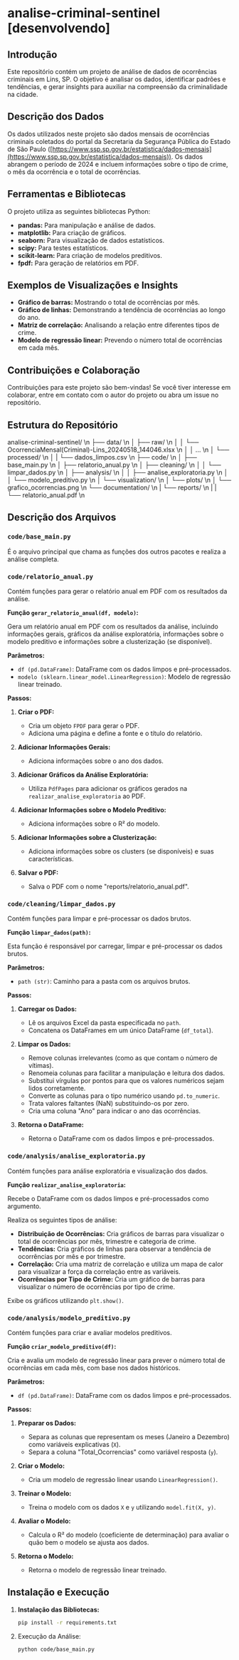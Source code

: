 # analise-criminal-sentinel [desenvolvendo]

## Introdução

Este repositório contém um projeto de análise de dados de ocorrências criminais em Lins, SP. O objetivo é analisar os dados, identificar padrões e tendências, e gerar insights para auxiliar na compreensão da criminalidade na cidade.

## Descrição dos Dados

Os dados utilizados neste projeto são dados mensais de ocorrências criminais coletados do portal da Secretaria da Segurança Pública do Estado de São Paulo ([https://www.ssp.sp.gov.br/estatistica/dados-mensais](https://www.ssp.sp.gov.br/estatistica/dados-mensais)). Os dados abrangem o período de 2024 e incluem informações sobre o tipo de crime, o mês da ocorrência e o total de ocorrências.

## Ferramentas e Bibliotecas

O projeto utiliza as seguintes bibliotecas Python:

* **pandas:** Para manipulação e análise de dados.
* **matplotlib:** Para criação de gráficos.
* **seaborn:** Para visualização de dados estatísticos.
* **scipy:** Para testes estatísticos.
* **scikit-learn:** Para criação de modelos preditivos.
* **fpdf:** Para geração de relatórios em PDF.

## Exemplos de Visualizações e Insights

* **Gráfico de barras:**  Mostrando o total de ocorrências por mês.
* **Gráfico de linhas:**  Demonstrando a tendência de ocorrências ao longo do ano.
* **Matriz de correlação:**  Analisando a relação entre diferentes tipos de crime.
* **Modelo de regressão linear:**  Prevendo o número total de ocorrências em cada mês.

## Contribuições e Colaboração

Contribuições para este projeto são bem-vindas! Se você tiver interesse em colaborar, entre em contato com o autor do projeto ou abra um issue no repositório.

## Estrutura do Repositório

analise-criminal-sentinel/ \n
├── data/ \n
│ ├── raw/ \n
│ │ └── OcorrenciaMensal(Criminal)-Lins_20240518_144046.xlsx \n
│ │ ... \n
│ └── processed/ \n
│ | └── dados_limpos.csv \n
├── code/ \n
│ ├── base_main.py \n
│ ├── relatorio_anual.py \n
│ ├── cleaning/ \n
│ │ └── limpar_dados.py \n
│ ├── analysis/ \n
│ │ ├── analise_exploratoria.py \n
│ │ └── modelo_preditivo.py \n
│ └── visualization/ \n
│ └── plots/ \n
│ └── grafico_ocorrencias.png \n
└── documentation/ \n
| └── reports/ \n
| | └── relatorio_anual.pdf \n

## Descrição dos Arquivos

### `code/base_main.py`

É o arquivo principal que chama as funções dos outros pacotes e realiza a análise completa.

### `code/relatorio_anual.py`

Contém funções para gerar o relatório anual em PDF com os resultados da análise.

**Função `gerar_relatorio_anual(df, modelo)`:**

Gera um relatório anual em PDF com os resultados da análise, incluindo informações gerais, gráficos da análise exploratória, informações sobre o modelo preditivo e informações sobre a clusterização (se disponível).

**Parâmetros:**

* `df (pd.DataFrame)`: DataFrame com os dados limpos e pré-processados.
* `modelo (sklearn.linear_model.LinearRegression)`: Modelo de regressão linear treinado.

**Passos:**

1. **Criar o PDF:**
   * Cria um objeto `FPDF` para gerar o PDF.
   * Adiciona uma página e define a fonte e o título do relatório.

2. **Adicionar Informações Gerais:**
   * Adiciona informações sobre o ano dos dados.

3. **Adicionar Gráficos da Análise Exploratória:**
   * Utiliza `PdfPages` para adicionar os gráficos gerados na `realizar_analise_exploratoria` ao PDF.

4. **Adicionar Informações sobre o Modelo Preditivo:**
   * Adiciona informações sobre o R² do modelo.

5. **Adicionar Informações sobre a Clusterização:**
   * Adiciona informações sobre os clusters (se disponíveis) e suas características.

6. **Salvar o PDF:**
   * Salva o PDF com o nome "reports/relatorio_anual.pdf".

### `code/cleaning/limpar_dados.py`

Contém funções para limpar e pré-processar os dados brutos.

**Função `limpar_dados(path)`:**

Esta função é responsável por carregar, limpar e pré-processar os dados brutos.

**Parâmetros:**

* `path (str)`: Caminho para a pasta com os arquivos brutos.

**Passos:**

1. **Carregar os Dados:**
   * Lê os arquivos Excel da pasta especificada no `path`.
   * Concatena os DataFrames em um único DataFrame (`df_total`).

2. **Limpar os Dados:**
   * Remove colunas irrelevantes (como as que contam o número de vítimas).
   * Renomeia colunas para facilitar a manipulação e leitura dos dados.
   * Substitui vírgulas por pontos para que os valores numéricos sejam lidos corretamente.
   * Converte as colunas para o tipo numérico usando `pd.to_numeric`.
   * Trata valores faltantes (NaN) substituindo-os por zero.
   * Cria uma coluna "Ano" para indicar o ano das ocorrências.

3. **Retorna o DataFrame:**
   * Retorna o DataFrame com os dados limpos e pré-processados.

### `code/analysis/analise_exploratoria.py`

Contém funções para análise exploratória e visualização dos dados.

**Função `realizar_analise_exploratoria`:**

Recebe o DataFrame com os dados limpos e pré-processados como argumento.

Realiza os seguintes tipos de análise:

* **Distribuição de Ocorrências:** Cria gráficos de barras para visualizar o total de ocorrências por mês, trimestre e categoria de crime.
* **Tendências:** Cria gráficos de linhas para observar a tendência de ocorrências por mês e por trimestre.
* **Correlação:** Cria uma matriz de correlação e utiliza um mapa de calor para visualizar a força da correlação entre as variáveis.
* **Ocorrências por Tipo de Crime:** Cria um gráfico de barras para visualizar o número de ocorrências por tipo de crime.

Exibe os gráficos utilizando `plt.show()`.

### `code/analysis/modelo_preditivo.py`

Contém funções para criar e avaliar modelos preditivos.

**Função `criar_modelo_preditivo(df)`:**

Cria e avalia um modelo de regressão linear para prever o número total de ocorrências em cada mês, com base nos dados históricos.

**Parâmetros:**

* `df (pd.DataFrame)`: DataFrame com os dados limpos e pré-processados.

**Passos:**

1. **Preparar os Dados:**
   * Separa as colunas que representam os meses (Janeiro a Dezembro) como variáveis explicativas (`X`).
   * Separa a coluna "Total_Ocorrencias" como variável resposta (`y`).

2. **Criar o Modelo:**
   * Cria um modelo de regressão linear usando `LinearRegression()`.

3. **Treinar o Modelo:**
   * Treina o modelo com os dados `X` e `y` utilizando `model.fit(X, y)`.

4. **Avaliar o Modelo:**
   * Calcula o R² do modelo (coeficiente de determinação) para avaliar o quão bem o modelo se ajusta aos dados.

5. **Retorna o Modelo:**
   * Retorna o modelo de regressão linear treinado.

## Instalação e Execução

1. **Instalação das Bibliotecas:**

   ```bash
   pip install -r requirements.txt

2. Execução da Análise:

   ```bash
   python code/base_main.py
